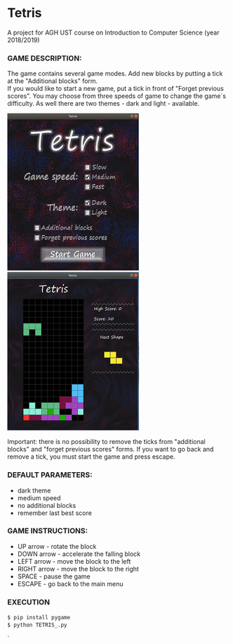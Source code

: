 # Tetris 
A project for AGH UST course on Introduction to Computer Science (year 2018/2019)
### GAME DESCRIPTION:
The game contains several game modes. Add new blocks by putting a tick at the "Additional blocks" form.  
If you would like to start a new game, put a tick in front of "Forget previous scores". You may choose from three speeds of game to change the game`s difficulty. As well there are two themes - dark and light - available.

![](img/start.png)
![](img/main.png)

Important: there is no possibility to remove the ticks from "additional blocks" and "forget previous scores" forms. If you want to go back and remove a tick, you must start the game and press escape.

### DEFAULT PARAMETERS:
* dark theme
* medium speed
* no additional blocks
* remember last best score

### GAME INSTRUCTIONS:

* UP arrow - rotate the block
* DOWN arrow - accelerate the falling block
* LEFT arrow - move the block to the left
* RIGHT arrow - move the block to the right
* SPACE - pause the game
* ESCAPE - go back to the main menu

### EXECUTION
```sh
$ pip install pygame
$ python TETRIS_.py
```


`
